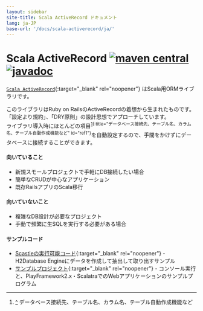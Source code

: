 ```yaml
---
layout: sidebar
site-title: Scala ActiveRecord ドキュメント
lang: ja-JP
base-url: '/docs/scala-activerecord/ja/'
---
```


# Scala ActiveRecord [![maven central](https://maven-badges.herokuapp.com/maven-central/com.github.aselab/scala-activerecord_2.13/badge.svg)](https://maven-badges.herokuapp.com/maven-central/com.github.aselab/scala-activerecord_2.13) [![javadoc](http://javadoc-badge.appspot.com/com.github.aselab/scala-activerecord_2.13.svg?label=scaladoc)](http://javadoc-badge.appspot.com/com.github.aselab/scala-activerecord_2.13/com/github/aselab/activerecord/index.html?javadocio=true)

[`Scala ActiveRecord`](https://github.com/aselab/scala-activerecord){:target="_blank" rel="noopener"} はScala用ORMライブラリです。

このライブラリはRuby on RailsのActiveRecordの着想から生まれたものです。  
「設定より規約」、「DRY原則」の設計思想でアプローチしています。  
ライブラリ導入時にほとんどの項目<sup>[1](#footnote1){:title="データベース接続先、テーブル名、カラム名、テーブル自動作成機能など" id="ref1"}</sup>を自動設定するので、手間をかけずにデータベースに接続することができます。

#### 向いていること

* 新規スモールプロジェクトで手軽にDB接続したい場合
* 簡単なCRUDが中心なアプリケーション
* 既存RailsアプリのScala移行

#### 向いていないこと

* 複雑なDB設計が必要なプロジェクト
* 手動で頻繁に生SQLを実行する必要がある場合

#### サンプルコード

* [Scastieの実行可能コード](https://scastie.scala-lang.org/N5fy1pUZRWWqq8cwLHCgeQ){:target="_blank" rel="noopener"} - H2Database Engineにデータを作成して抽出して取り出すサンプル
* [サンプルプロジェクト](https://github.com/aselab/scala-activerecord-sample){:target="_blank" rel="noopener"} - コンソール実行と、PlayFramework2.x・ScalatraでのWebアプリケーションのサンプルプログラム

<hr/>

1. <a href="#ref1" id="footnote1">^</a> データベース接続先、テーブル名、カラム名、テーブル自動作成機能など
